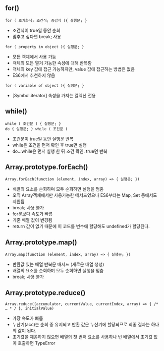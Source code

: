 ## for()  
`for ( 초기화식; 조건식; 증감식 ){ 실행문; }`  
- 조건식이 true일 동안 순회  
- 멈추고 싶다면 break; 사용  

`for ( property in object ){ 실행문; }`  
- 모든 객체에서 사용 가능
- 객체의 모든 열거 가능한 속성에 대해 반복함
- 객체의 key 값에 접근 가능하지만, value 값에 접근하는 방법은 없음
- ES6에서 추천하지 않음  

`for ( variable of object ){ 실행문; }` 
- [Symbol.iterator] 속성을 가지는 컬렉션 전용


## while()
`while ( 조건문 ) { 실행문; }`  
`do { 실행문; } while ( 조건문 )`
- 조건문이 true일 동안 실행문 반복
- while은 조건을 먼저 확인 후 true면 실행
- do...while은 먼저 실행 한 뒤 조건 확인. true면 반복


## Array.prototype.forEach()  
`Array.forEach(function (element, index, array) => { 실행문; })`
- 배열의 요소를 순회하며 모두 순회하면 실행을 멈춤  
- 오직 Array객체에서만 사용가능한 메서드였으나 ES6부터는 Map, Set 등에서도 지원됨
- break; 사용 불가  
- for문보다 속도가 빠름
- 기존 배열 값이 변경됨
- return 값이 없기 때문에 이 코드를 변수에 할당해도 undefined가 할당된다.  


## Array.prototype.map()
`Array.map(function (element, index, array) => { 실행문; })`  
- 반환값 있는 배열 반복문 매서드 (새로운 배열 생성)  
- 배열의 요소를 순회하며 모두 순회하면 실행을 멈춤
- break; 사용 불가


## Array.prototype.reduce()
`Array.reduce((accumulator, currentValue, currentIndex, array) => { /* … * / }, initialValue)`
- 가장 속도가 빠름
- 누산기(acc)는 순회 중 유지되고 반환 값은 누산기에 할당되므로 최종 결과는 하나의 값이 된다. 
- 초기값을 제공하지 않으면 배열의 첫 번째 요소를 사용하나 빈 배열에서 초기값 없이 호출하면 TypeError



